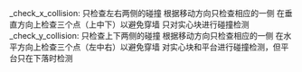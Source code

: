 _check_x_collision:
只检查左右两侧的碰撞
根据移动方向只检查相应的一侧
在垂直方向上检查三个点（上中下）以避免穿墙
只对实心块进行碰撞检测
_check_y_collision:
只检查上下两侧的碰撞
根据移动方向只检查相应的一侧
在水平方向上检查三个点（左中右）以避免穿墙
对实心块和平台进行碰撞检测，但平台只在下落时检测